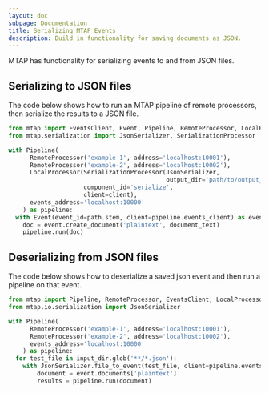 ```yaml
---
layout: doc
subpage: Documentation
title: Serializing MTAP Events
description: Build in functionality for saving documents as JSON.
---
```


MTAP has functionality for serializing events to and from JSON files.

## Serializing to JSON files

The code below shows how to run an MTAP pipeline of remote processors, then
serialize the results to a JSON file.

```python
from mtap import EventsClient, Event, Pipeline, RemoteProcessor, LocalProcessor
from mtap.serialization import JsonSerializer, SerializationProcessor

with Pipeline(
      RemoteProcessor('example-1', address='localhost:10001'),
      RemoteProcessor('example-2', address='localhost:10002'),
      LocalProcessor(SerializationProcessor(JsonSerializer,
                                            output_dir='path/to/output_dir'),
                     component_id='serialize',
                     client=client),
      events_address='localhost:10000'
    ) as pipeline:
  with Event(event_id=path.stem, client=pipeline.events_client) as event:
    doc = event.create_document('plaintext', document_text)
    pipeline.run(doc)
```


## Deserializing from JSON files

The code below shows how to deserialize a saved json event and then run a
pipeline on that event.

```python
from mtap import Pipeline, RemoteProcessor, EventsClient, LocalProcessor
from mtap.io.serialization import JsonSerializer

with Pipeline(
      RemoteProcessor('example-1', address='localhost:10001'),
      RemoteProcessor('example-2', address='localhost:10002'),
      events_address='localhost:10000'
    ) as pipeline:
  for test_file in input_dir.glob('**/*.json'):
    with JsonSerializer.file_to_event(test_file, client=pipeline.events_client) as event:
        document = event.documents['plaintext']
        results = pipeline.run(document)

```
